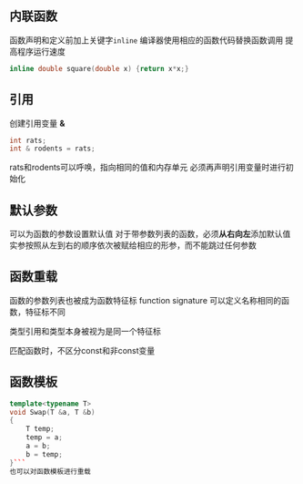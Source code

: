 ## 内联函数
函数声明和定义前加上关键字```inline```
编译器使用相应的函数代码替换函数调用
提高程序运行速度
```c++
inline double square(double x) {return x*x;}
```

## 引用
创建引用变量 **&**
```c++
int rats;
int & rodents = rats;
```
rats和rodents可以呼唤，指向相同的值和内存单元
必须再声明引用变量时进行初始化

## 默认参数
可以为函数的参数设置默认值
对于带参数列表的函数，必须**从右向左**添加默认值
实参按照从左到右的顺序依次被赋给相应的形参，而不能跳过任何参数

## 函数重载
函数的参数列表也被成为函数特征标 function signature
可以定义名称相同的函数，特征标不同

类型引用和类型本身被视为是同一个特征标

匹配函数时，不区分const和非const变量

## 函数模板
```c++
template<typename T>
void Swap(T &a, T &b)
{
    T temp;
    temp = a;
    a = b;
    b = temp;
}```
也可以对函数模板进行重载
